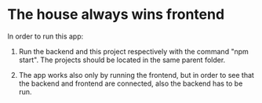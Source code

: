 # The house always wins frontend

In order to run this app:

1. Run the backend and this project respectively with the command "npm start". The projects should be located in the same parent folder. 

2. The app works also only by running the frontend, but in order to see that the backend and frontend are connected, also the backend has to be run.
